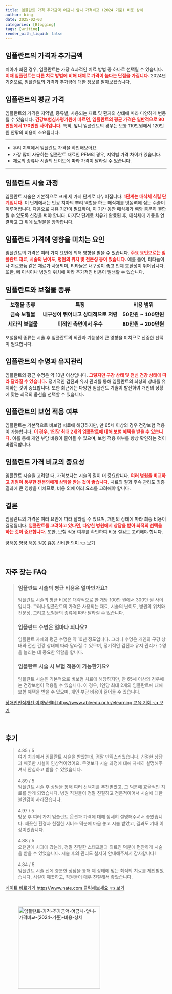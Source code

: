 ```yaml
---
title: 임플란트 가격 추가금액 어금니 앞니 가격비교 (2024 기준) 비용 상세
author: bing
date: 2025-02-03
categories: [Blogging]
tags: [writing]
render_with_liquid: false
---
```



<h2 id='임플란트의 가격과 추가금액'>임플란트의 가격과 추가금액</h2>

<p>치아가 빠진 경우, 임플란트는 가장 효과적인 치료 방법 중 하나로 선택될 수 있습니다. <b><span style="color: #ee2323;">이때 임플란트는 다른 치료 방법에 비해 대체로 가격이 높다는 단점을 가집니다.</span></b> 2024년 기준으로, 임플란트의 가격과 추가금에 대한 정보를 알아보겠습니다.</p>

<h2 id='임플란트의 평균 가격'>임플란트의 평균 가격</h2>

<p>임플란트의 가격은 지역별, 종류별, 사용되는 재료 및 환자의 상태에 따라 다양하게 변동될 수 있습니다. <b><span style="color: #ee2323;">건강보험심사평가원에 따르면, 임플란트의 평균 가격은 일반적으로 90만원에서 170만원 사이입니다.</span></b> 특히, 앞니 임플란트의 경우는 보통 110만원에서 120만원 안팎의 비용이 소요됩니다.</p>

<hr />

<ul>
    <li>우리 지역에서 임플란트 가격을 확인해보아요.</li>
    <li>가장 많이 사용하는 임플란트 재료인 PFM의 경우, 지역별 가격 차이가 있습니다.</li>
    <li>재료의 종류나 시술의 난이도에 따라 가격이 달라질 수 있습니다.</li>
</ul>

<hr />

<h2 id='임플란트 시술 과정'>임플란트 시술 과정</h2>

<p>임플란트 시술은 기본적으로 크게 세 가지 단계로 나누어집니다. <b><span style="color: #ee2323;">1단계는 매식체 식립 단계입니다.</span></b> 이 단계에서는 인공 치아의 뿌리 역할을 하는 매식체를 잇몸뼈에 심는 수술이 이루어집니다. 다음으로 치유 기간이 필요하며, 이 기간 동안 매식체가 뼈와 충분히 결합될 수 있도록 신경을 써야 합니다. 마지막 단계로 치유가 완료된 후, 매식체에 기둥을 연결하고 그 위에 보철물을 장착합니다.</p>

<h2 id='임플란트 가격에 영향을 미치는 요인'>임플란트 가격에 영향을 미치는 요인</h2>

<p>임플란트의 가격은 여러 가지 요인에 의해 영향을 받을 수 있습니다. <b><span style="color: #ee2323;">주요 요인으로는 임플란트 재료, 시술의 난이도, 병원의 위치 및 전문성 등이 있습니다.</span></b> 예를 들어, 티타늄이나 지르코늄 같은 재료가 사용되며, 티타늄은 내구성이 좋고 인체 호환성이 뛰어납니다. 또한, 뼈 이식이나 병원의 위치에 따라 추가적인 비용이 발생할 수 있습니다.</p>

<h2 id='임플란트와 보철물 종류'>임플란트와 보철물 종류</h2>

<table>
    <tr>
        <td style="text-align: center; height: 17px;"><b>보철물 종류</b></td>
        <td style="text-align: center; height: 17px;"><b>특징</b></td>
        <td style="text-align: center; height: 17px;"><b>비용 범위</b></td>
    </tr>
    <tr>
        <td style="text-align: center; height: 17px;"><b>금속 보철물</b></td>
        <td style="text-align: center; height: 17px;"><b>내구성이 뛰어나고 상대적으로 저렴</b></td>
        <td style="text-align: center; height: 17px;"><b>50만원 ~ 100만원</b></td>
    </tr>
    <tr>
        <td style="text-align: center; height: 17px;"><b>세라믹 보철물</b></td>
        <td style="text-align: center; height: 17px;"><b>미적인 측면에서 우수</b></td>
        <td style="text-align: center; height: 17px;"><b>80만원 ~ 200만원</b></td>
    </tr>
</table>

<p>보철물의 종류는 시술 후 임플란트의 외관과 기능성에 큰 영향을 미치므로 신중한 선택이 필요합니다.</p>

<h2 id='임플란트의 수명과 유지관리'>임플란트의 수명과 유지관리</h2>

<p>임플란트의 평균 수명은 약 10년 이상입니다. <b><span style="color: #ee2323;">그렇지만 구강 상태 및 전신 건강 상태에 따라 달라질 수 있습니다.</span></b> 정기적인 검진과 유지 관리를 통해 임플란트의 최상의 상태를 유지하는 것이 중요합니다. 또한 최근에는 다양한 임플란트 기술이 발전하여 개인의 상황에 맞는 최적의 옵션을 선택할 수 있습니다.</p>

<h2 id='임플란트의 보험 적용 여부'>임플란트의 보험 적용 여부</h2>

<p>임플란트는 기본적으로 비보험 치료에 해당하지만, 만 65세 이상의 경우 건강보험 적용이 가능합니다. <b><span style="color: #ee2323;">이 경우, 1인당 최대 2개의 임플란트에 대해 보험 혜택을 받을 수 있습니다.</span></b> 이를 통해 개인 부담 비용이 줄어들 수 있으며, 보험 적용 여부를 항상 확인하는 것이 바람직합니다.</p>

<h2 id='임플란트 가격 비교의 중요성'>임플란트 가격 비교의 중요성</h2>

<p>임플란트 시술을 고려할 때, 가격보다는 시술의 질이 더 중요합니다. <b><span style="color: #ee2323;">여러 병원을 비교하고 경험이 풍부한 전문의에게 상담을 받는 것이 좋습니다.</span></b> 치료의 질과 후속 관리도 최종 결과에 큰 영향을 미치므로, 비용 외에 여러 요소를 고려해야 합니다.</p>

<h2 id='결론'>결론</h2>

<p>임플란트의 가격은 여러 요인에 따라 달라질 수 있으며, 개인의 상태에 따라 최종 비용이 결정됩니다. <b><span style="color: #ee2323;">임플란트를 고려하고 있다면, 다양한 병원에서 상담을 받아 최적의 선택을 하는 것이 중요합니다.</span></b> 또한, 보험 적용 여부를 확인하여 비용 절감도 고려해야 합니다.</p>


<p><a class="click-button" title="꿈해몽 양꿈 해몽 길몽 흉몽 신비한 의미" href="https://adkhouse.github.io/posts/%EA%BF%88%ED%95%B4%EB%AA%BD-%EC%96%91%EA%BF%88-%ED%95%B4%EB%AA%BD-%EA%B8%B8%EB%AA%BD-%ED%9D%89%EB%AA%BD-%EC%8B%A0%EB%B9%84%ED%95%9C-%EC%9D%98%EB%AF%B8/" rel="dofollow">꿈해몽 양꿈 해몽 길몽 흉몽 신비한 의미 👈 보기</a></p><br>
<h2 id='자주_찾는_FAQ'>자주 찾는 FAQ</h2>
<div itemscope="" itemtype="https://schema.org/FAQPage"> 
<blockquote> 
<div itemscope="" itemprop="mainEntity" itemtype="https://schema.org/Question"> 
<h3 itemprop="name">임플란트 시술의 평균 비용은 얼마인가요?</h3> 
<div itemscope="" itemprop="acceptedAnswer" itemtype="https://schema.org/Answer"> 
<span itemprop="text"> 
<p>임플란트 시술의 평균 비용은 대략적으로 한 개당 100만 원에서 300만 원 사이입니다. 그러나 임플란트의 가격은 사용되는 재료, 시술의 난이도, 병원의 위치와 전문성, 그리고 보철물의 종류에 따라 달라질 수 있습니다.</p> 
</span> 
</div> 
</div> 
<div itemscope="" itemprop="mainEntity" itemtype="https://schema.org/Question"> 
<h3 itemprop="name">임플란트 수명은 얼마나 되나요?</h3> 
<div itemscope="" itemprop="acceptedAnswer" itemtype="https://schema.org/Answer"> 
<span itemprop="text"> 
<p>임플란트 자체의 평균 수명은 약 10년 정도입니다. 그러나 수명은 개인의 구강 상태와 전신 건강 상태에 따라 달라질 수 있으며, 정기적인 검진과 유지 관리가 수명을 늘리는 데 중요한 역할을 합니다.</p> 
</span> 
</div> 
</div> 
<div itemscope="" itemprop="mainEntity" itemtype="https://schema.org/Question"> 
<h3 itemprop="name">임플란트 시술 시 보험 적용이 가능한가요?</h3> 
<div itemscope="" itemprop="acceptedAnswer" itemtype="https://schema.org/Answer"> 
<span itemprop="text"> 
<p>임플란트 시술은 기본적으로 비보험 치료에 해당하지만, 만 65세 이상의 경우에는 건강보험이 적용될 수 있습니다. 이 경우, 1인당 최대 2개의 임플란트에 대해 보험 혜택을 받을 수 있으며, 개인 부담 비용이 줄어들 수 있습니다.</p> 
</span> 
</div> 
</div> 
</blockquote> 
</div>
<p><a class="click-button" title="장애인인식개선 이러닝센터 https//www.ableedu.or.kr/elearning 교육 기회" href="https://adkhouse.github.io/posts/%EC%9E%A5%EC%95%A0%EC%9D%B8%EC%9D%B8%EC%8B%9D%EA%B0%9C%EC%84%A0-%EC%9D%B4%EB%9F%AC%EB%8B%9D%EC%84%BC%ED%84%B0-httpswww.ableedu.or.krelearning-%EA%B5%90%EC%9C%A1-%EA%B8%B0%ED%9A%8C/" rel="dofollow">장애인인식개선 이러닝센터 https//www.ableedu.or.kr/elearning 교육 기회 👈 보기</a></p><br>
<h2 id='후기'>후기</h2>
<div itemscope itemtype="https://schema.org/Product">
  <blockquote>
  <div itemprop="review" itemscope itemtype="https://schema.org/Review">
      <div itemprop="reviewRating" itemscope itemtype="https://schema.org/Rating"> <span itemprop="ratingValue">4.85</span> / <span itemprop="bestRating">5</span> </div>
      <span itemprop="reviewBody">여기 치과에서 임플란트 시술을 받았는데, 정말 만족스러웠습니다. 친절한 상담과 깨끗한 시설이 인상적이었어요. 무엇보다 시술 과정에 대해 자세히 설명해주셔서 안심하고 받을 수 있었습니다.</span>
  </div>
  <br>
  <div itemprop="review" itemscope itemtype="https://schema.org/Review">
      <div itemprop="reviewRating" itemscope itemtype="https://schema.org/Rating"> <span itemprop="ratingValue">4.89</span> / <span itemprop="bestRating">5</span> </div>
      <span itemprop="reviewBody">임플란트 시술 후 상담을 통해 여러 선택지를 추천받았고, 그 덕분에 효율적인 치료를 받게 되었습니다. 병원 직원들이 정말 친절하고 전문적이어서 시술에 대한 불안감이 사라졌습니다.</span>
  </div>
  <br>
  <div itemprop="review" itemscope itemtype="https://schema.org/Review">
      <div itemprop="reviewRating" itemscope itemtype="https://schema.org/Rating"> <span itemprop="ratingValue">4.97</span> / <span itemprop="bestRating">5</span> </div>
      <span itemprop="reviewBody">방문 후 여러 가지 임플란트 옵션과 가격에 대해 상세히 설명해주셔서 좋았습니다. 깨끗한 환경과 친절한 서비스 덕분에 마음 놓고 시술 받았고, 결과도 기대 이상이었습니다.</span>
  </div>
  <br>
  <div itemprop="review" itemscope itemtype="https://schema.org/Review">
      <div itemprop="reviewRating" itemscope itemtype="https://schema.org/Rating"> <span itemprop="ratingValue">4.88</span> / <span itemprop="bestRating">5</span> </div>
      <span itemprop="reviewBody">오랜만에 치과에 갔는데, 정말 친절한 스태프들과 의료진 덕분에 편안하게 시술을 받을 수 있었습니다. 시술 후의 관리도 철저히 안내해주셔서 감사합니다!</span>
  </div>
  <br>
  <div itemprop="review" itemscope itemtype="https://schema.org/Review">
      <div itemprop="reviewRating" itemscope itemtype="https://schema.org/Rating"> <span itemprop="ratingValue">4.84</span> / <span itemprop="bestRating">5</span> </div>
      <span itemprop="reviewBody">임플란트 시술 전에 충분한 상담을 통해 제 상태에 맞는 최적의 치료를 제안받았습니다. 시설이 깨끗하고, 직원들이 매우 친절해서 좋았습니다.</span>
  </div>
  </blockquote>
</div>
<p><a class="click-button" title="네이트 바로가기 https//www.nate.com 클릭해보세요" href="https://adkhouse.github.io/posts/%EB%84%A4%EC%9D%B4%ED%8A%B8-%EB%B0%94%EB%A1%9C%EA%B0%80%EA%B8%B0-httpswww.nate.com-%ED%81%B4%EB%A6%AD%ED%95%B4%EB%B3%B4%EC%84%B8%EC%9A%94/" rel="dofollow">네이트 바로가기 https//www.nate.com 클릭해보세요 👈 보기</a></p><br>
<figure class="image"><img src="https://adkhouse.github.io/assets/img/thumbnail/임플란트-가격-추가금액-어금니-앞니-가격비교-(2024-기준)-비용-상세.webp" alt="임플란트-가격-추가금액-어금니-앞니-가격비교-(2024-기준)-비용-상세" width="256" height="256"></figure>